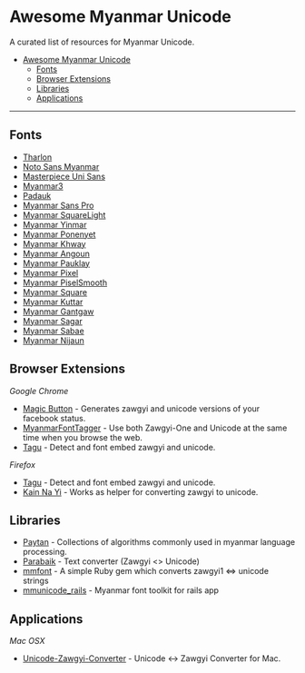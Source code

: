 # Awesome Myanmar Unicode

A curated list of resources for Myanmar Unicode.

- [Awesome Myanmar Unicode](#awesome-myanmar-unicode)
  - [Fonts](#fonts)
  - [Browser Extensions](#browser-extensions)
  - [Libraries](#libraries)
  - [Applications](#applications)

---

## Fonts

* [Tharlon](https://code.google.com/p/tharlon-font/)
* [Noto Sans Myanmar](http://www.google.com/get/noto/#/family/noto-sans-mymr)
* [Masterpiece Uni Sans](http://prahita.sourceforge.net/)
* [Myanmar3](http://code.google.com/p/myanmar3source/)
* [Padauk](http://scripts.sil.org/cms/scripts/page.php?site_id=nrsi&id=Padauk)
* [Myanmar Sans Pro](http://fonts.gstatic.com/ea/myanmarsanspro/v4/download.zip)
* [Myanmar SquareLight](https://github.com/khmertype/MyanmarSquareLight)
* [Myanmar Yinmar](https://github.com/khmertype/MyanmarYinmar)
* [Myanmar Ponenyet](https://github.com/khmertype/MyanmarPonenyet)
* [Myanmar Khway](https://github.com/khmertype/MyanmarKhway)
* [Myanmar Angoun](https://github.com/khmertype/MyanmarAngoun)
* [Myanmar Pauklay](https://github.com/khmertype/MyanmarPauklay)
* [Myanmar Pixel](https://github.com/khmertype/MyanmarPixel)
* [Myanmar PiselSmooth](https://github.com/khmertype/MyanmarPixelSmooth)
* [Myanmar Square](https://github.com/khmertype/MyanmarSquare)
* [Myanmar Kuttar](https://github.com/khmertype/MyanmarKuttar)
* [Myanmar Gantgaw](https://github.com/khmertype/MyanmarGantgaw)
* [Myanmar Sagar](https://github.com/khmertype/MyanmarSagar)
* [Myanmar Sabae](https://github.com/khmertype/MyanmarSabae)
* [Myanmar Nijaun](https://github.com/khmertype/MyanmarNjaun)

## Browser Extensions

*Google Chrome*

* [Magic Button](https://chrome.google.com/webstore/detail/magic-button/anonbddkeifgmiekhengieaajehcpdcg) - Generates zawgyi and unicode versions of your facebook status.
* [MyanmarFontTagger](https://chrome.google.com/webstore/detail/myanmarfonttagger/ildjeipiccodnhbpjebhhodledejdeip) - Use both Zawgyi-One and Unicode at the same time when you browse the web.
* [Tagu](https://chrome.google.com/webstore/detail/tagu/ddjpcdpfemhkibhpmgcdbfajdhgpegdk) - Detect and font embed zawgyi and unicode.

*Firefox*

* [Tagu](https://addons.mozilla.org/en-US/firefox/addon/tagu/) - Detect and font embed zawgyi and unicode.
* [Kain Na Yi](https://addons.mozilla.org/en-US/firefox/addon/kain-na-yi-plug-in/) - Works as helper for converting zawgyi to unicode.

## Libraries

* [Paytan](https://github.com/trhura/paytan) - Collections of algorithms commonly used in myanmar language processing.
* [Parabaik](https://github.com/ngwestar/parabaik) - Text converter (Zawgyi <> Unicode)
* [mmfont](https://github.com/yelinaung/mmfont) - A simple Ruby gem which converts zawgyi1 <=> unicode strings 
* [mmunicode_rails](https://github.com/dreamingblackcat/mmunicode_rails) - Myanmar font toolkit for rails app

## Applications

*Mac OSX*

* [Unicode-Zawgyi-Converter](https://github.com/saturngod/Unicode-Zawgyi-Converter/releases) - Unicode ↔️ Zawgyi Converter for Mac.
